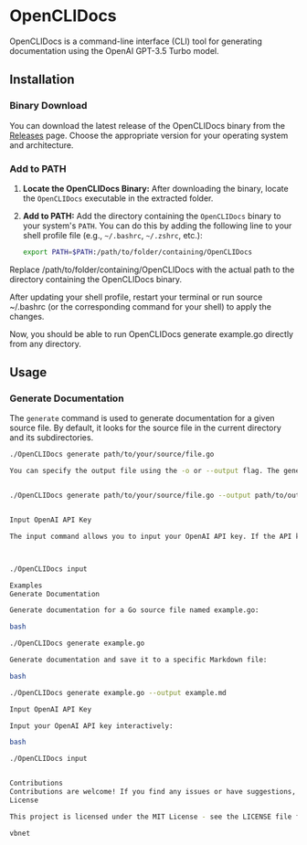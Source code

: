 # OpenCLIDocs

OpenCLIDocs is a command-line interface (CLI) tool for generating documentation using the OpenAI GPT-3.5 Turbo model.


## Installation

### Binary Download

You can download the latest release of the OpenCLIDocs binary from the [Releases](https://github.com/jchu47/OpenCLIDocs/releases) page. Choose the appropriate version for your operating system and architecture.

### Add to PATH

1. **Locate the OpenCLIDocs Binary:**
   After downloading the binary, locate the `OpenCLIDocs` executable in the extracted folder.

2. **Add to PATH:**
   Add the directory containing the `OpenCLIDocs` binary to your system's `PATH`. You can do this by adding the following line to your shell profile file (e.g., `~/.bashrc`, `~/.zshrc`, etc.):

   ```bash
   export PATH=$PATH:/path/to/folder/containing/OpenCLIDocs

Replace /path/to/folder/containing/OpenCLIDocs with the actual path to the directory containing the OpenCLIDocs binary.

After updating your shell profile, restart your terminal or run source ~/.bashrc (or the corresponding command for your shell) to apply the changes.

Now, you should be able to run OpenCLIDocs generate example.go directly from any directory.

## Usage

### Generate Documentation

The `generate` command is used to generate documentation for a given source file. By default, it looks for the source file in the current directory and its subdirectories.

```bash
./OpenCLIDocs generate path/to/your/source/file.go

You can specify the output file using the -o or --output flag. The generated documentation will be written to the specified Markdown file.


./OpenCLIDocs generate path/to/your/source/file.go --output path/to/output/file.md


Input OpenAI API Key

The input command allows you to input your OpenAI API key. If the API key is not set, it prompts you to enter the key interactively.



./OpenCLIDocs input

Examples
Generate Documentation

Generate documentation for a Go source file named example.go:

bash

./OpenCLIDocs generate example.go

Generate documentation and save it to a specific Markdown file:

bash

./OpenCLIDocs generate example.go --output example.md

Input OpenAI API Key

Input your OpenAI API key interactively:

bash

./OpenCLIDocs input


Contributions
Contributions are welcome! If you find any issues or have suggestions, please open an issue or submit a pull request.
License

This project is licensed under the MIT License - see the LICENSE file for details.

vbnet
